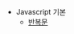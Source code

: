 - Javascript 기본
    - [반복문](https://github.com/chori84/til/blob/master/JavaScript/inflearn-javascript-basic/06.Javascript기본-반복문.md)